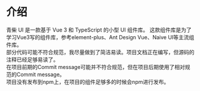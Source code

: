 # 介绍
青柴 UI 是一款基于 Vue 3 和 TypeScript 的小型 UI 组件库。
这款组件库是为了学习Vue3写的组件库，参考element-plus、Ant Design Vue、Naive UI等主流组件库。  
部分代码可能不符合规范，我尽量做到了简洁易读。项目文档正在编写，但源码的注释已经足够易读了。  
在项目前期的Commit message可能并不符合规范，但在项目后期使用了相对规范的Commit message。  
项目没有发布到npm上，在项目的组件足够多的时候会npm进行发布。  